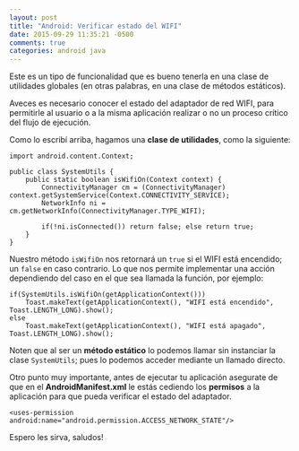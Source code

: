 ```yaml
---
layout: post
title: "Android: Verificar estado del WIFI"
date: 2015-09-29 11:35:21 -0500
comments: true
categories: android java
---
```


Este es un tipo de funcionalidad que es bueno tenerla en una clase de utilidades globales (en otras palabras, en una clase de métodos estáticos).

Aveces es necesario conocer el estado del adaptador de red WIFI, para permitirle al usuario o a la misma aplicación realizar o no un proceso crítico del flujo de ejecución.

Como lo escribí arriba, hagamos una **clase de utilidades**, como la siguiente:

    import android.content.Context;
    
    public class SystemUtils {    
        public static boolean isWifiOn(Context context) {
            ConnectivityManager cm = (ConnectivityManager) context.getSystemService(Context.CONNECTIVITY_SERVICE);
            NetworkInfo ni = cm.getNetworkInfo(ConnectivityManager.TYPE_WIFI);
            
            if(!ni.isConnected()) return false; else return true;
        }
    } 

Nuestro método `isWifiOn` nos retornará un `true` si el WIFI está encendido; un `false` en caso contrario. Lo que nos permite implementar una acción dependiendo del caso en el que sea llamada la función, por ejemplo:

    if(SystemUtils.isWifiOn(getApplicationContext()))
		Toast.makeText(getApplicationContext(), "WIFI está encendido", Toast.LENGTH_LONG).show(); 
    else
		Toast.makeText(getApplicationContext(), "WIFI está apagado", Toast.LENGTH_LONG).show();

Noten que al ser un **método estático** lo podemos llamar sin instanciar la clase `SystemUtils`; pues lo podemos acceder mediante un llamado directo.

Otro punto muy importante, antes de ejecutar tu aplicación asegurate de que en el **AndroidManifest.xml** le estás cediendo los **permisos** a la aplicación para que pueda verificar el estado del adaptador.

    <uses-permission android:name="android.permission.ACCESS_NETWORK_STATE"/> 

Espero les sirva, saludos!